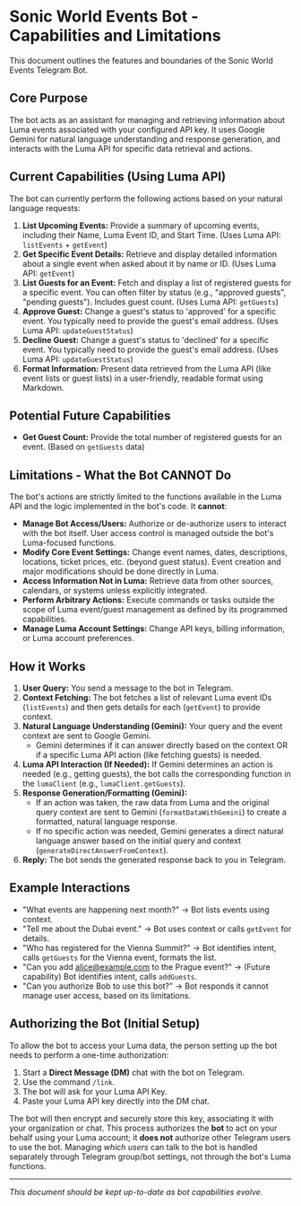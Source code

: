 # Sonic World Events Bot - Capabilities and Limitations

This document outlines the features and boundaries of the Sonic World Events Telegram Bot.

## Core Purpose

The bot acts as an assistant for managing and retrieving information about Luma events associated with your configured API key. It uses Google Gemini for natural language understanding and response generation, and interacts with the Luma API for specific data retrieval and actions.

## Current Capabilities (Using Luma API)

The bot can currently perform the following actions based on your natural language requests:

1.  **List Upcoming Events:** Provide a summary of upcoming events, including their Name, Luma Event ID, and Start Time. (Uses Luma API: `listEvents` + `getEvent`)
2.  **Get Specific Event Details:** Retrieve and display detailed information about a single event when asked about it by name or ID. (Uses Luma API: `getEvent`)
3.  **List Guests for an Event:** Fetch and display a list of registered guests for a specific event. You can often filter by status (e.g., "approved guests", "pending guests"). Includes guest count. (Uses Luma API: `getGuests`)
4.  **Approve Guest:** Change a guest's status to 'approved' for a specific event. You typically need to provide the guest's email address. (Uses Luma API: `updateGuestStatus`)
5.  **Decline Guest:** Change a guest's status to 'declined' for a specific event. You typically need to provide the guest's email address. (Uses Luma API: `updateGuestStatus`)
6.  **Format Information:** Present data retrieved from the Luma API (like event lists or guest lists) in a user-friendly, readable format using Markdown.

## Potential Future Capabilities

*   **Get Guest Count:** Provide the total number of registered guests for an event. (Based on `getGuests` data)

## Limitations - What the Bot CANNOT Do

The bot's actions are strictly limited to the functions available in the Luma API and the logic implemented in the bot's code. It **cannot**:

*   **Manage Bot Access/Users:** Authorize or de-authorize users to interact with the bot itself. User access control is managed outside the bot's Luma-focused functions.
*   **Modify Core Event Settings:** Change event names, dates, descriptions, locations, ticket prices, etc. (beyond guest status). Event creation and major modifications should be done directly in Luma.
*   **Access Information Not in Luma:** Retrieve data from other sources, calendars, or systems unless explicitly integrated.
*   **Perform Arbitrary Actions:** Execute commands or tasks outside the scope of Luma event/guest management as defined by its programmed capabilities.
*   **Manage Luma Account Settings:** Change API keys, billing information, or Luma account preferences.

## How it Works

1.  **User Query:** You send a message to the bot in Telegram.
2.  **Context Fetching:** The bot fetches a list of relevant Luma event IDs (`listEvents`) and then gets details for each (`getEvent`) to provide context.
3.  **Natural Language Understanding (Gemini):** Your query and the event context are sent to Google Gemini.
    *   Gemini determines if it can answer directly based on the context OR if a specific Luma API action (like fetching guests) is needed.
4.  **Luma API Interaction (If Needed):** If Gemini determines an action is needed (e.g., getting guests), the bot calls the corresponding function in the `lumaClient` (e.g., `lumaClient.getGuests`).
5.  **Response Generation/Formatting (Gemini):**
    *   If an action was taken, the raw data from Luma and the original query context are sent to Gemini (`formatDataWithGemini`) to create a formatted, natural language response.
    *   If no specific action was needed, Gemini generates a direct natural language answer based on the initial query and context (`generateDirectAnswerFromContext`).
6.  **Reply:** The bot sends the generated response back to you in Telegram.

## Example Interactions

*   "What events are happening next month?" -> Bot lists events using context.
*   "Tell me about the Dubai event." -> Bot uses context or calls `getEvent` for details.
*   "Who has registered for the Vienna Summit?" -> Bot identifies intent, calls `getGuests` for the Vienna event, formats the list.
*   "Can you add alice@example.com to the Prague event?" -> (Future capability) Bot identifies intent, calls `addGuests`.
*   "Can you authorize Bob to use this bot?" -> Bot responds it cannot manage user access, based on its limitations.

## Authorizing the Bot (Initial Setup)

To allow the bot to access your Luma data, the person setting up the bot needs to perform a one-time authorization:

1.  Start a **Direct Message (DM)** chat with the bot on Telegram.
2.  Use the command `/link`.
3.  The bot will ask for your Luma API Key.
4.  Paste your Luma API key directly into the DM chat.

The bot will then encrypt and securely store this key, associating it with your organization or chat. This process authorizes the **bot** to act on your behalf using your Luma account; it **does not** authorize other Telegram users to use the bot. Managing *which users* can talk to the bot is handled separately through Telegram group/bot settings, not through the bot's Luma functions.

---
*This document should be kept up-to-date as bot capabilities evolve.* 